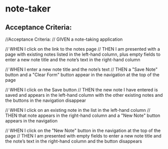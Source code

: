 # note-taker

## Acceptance Criteria: 

//Acceptance Criteria: 
// GIVEN a note-taking application
<!-- // WHEN I open the Note Taker
// THEN I am presented with a landing page with a link to a notes page -->

// WHEN I click on the link to the notes page
// THEN I am presented with a page with existing notes listed in the left-hand column, plus empty fields to enter a new note title and the note’s text in the right-hand column

// WHEN I enter a new note title and the note’s text
// THEN a "Save Note" button and a "Clear Form" button appear in the navigation at the top of the page

// WHEN I click on the Save button
// THEN the new note I have entered is saved and appears in the left-hand column with the other existing notes and the buttons in the navigation disappear

// WHEN I click on an existing note in the list in the left-hand column
// THEN that note appears in the right-hand column and a "New Note" button appears in the navigation

// WHEN I click on the "New Note" button in the navigation at the top of the page
// THEN I am presented with empty fields to enter a new note title and the note’s text in the right-hand column and the button disappears
 